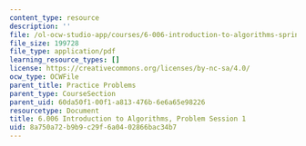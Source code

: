 ```yaml
---
content_type: resource
description: ''
file: /ol-ocw-studio-app/courses/6-006-introduction-to-algorithms-spring-2020/8a750a72b9b9c29f6a0402866bac34b7_MIT6_006S20_prob1.pdf
file_size: 199728
file_type: application/pdf
learning_resource_types: []
license: https://creativecommons.org/licenses/by-nc-sa/4.0/
ocw_type: OCWFile
parent_title: Practice Problems
parent_type: CourseSection
parent_uid: 60da50f1-00f1-a813-476b-6e6a65e98226
resourcetype: Document
title: 6.006 Introduction to Algorithms, Problem Session 1
uid: 8a750a72-b9b9-c29f-6a04-02866bac34b7
---
```

